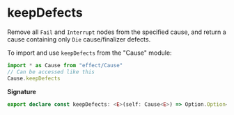 # keepDefects

Remove all `Fail` and `Interrupt` nodes from the specified cause, and return
a cause containing only `Die` cause/finalizer defects.

To import and use `keepDefects` from the "Cause" module:

```ts
import * as Cause from "effect/Cause"
// Can be accessed like this
Cause.keepDefects
```

**Signature**

```ts
export declare const keepDefects: <E>(self: Cause<E>) => Option.Option<Cause<never>>
```

